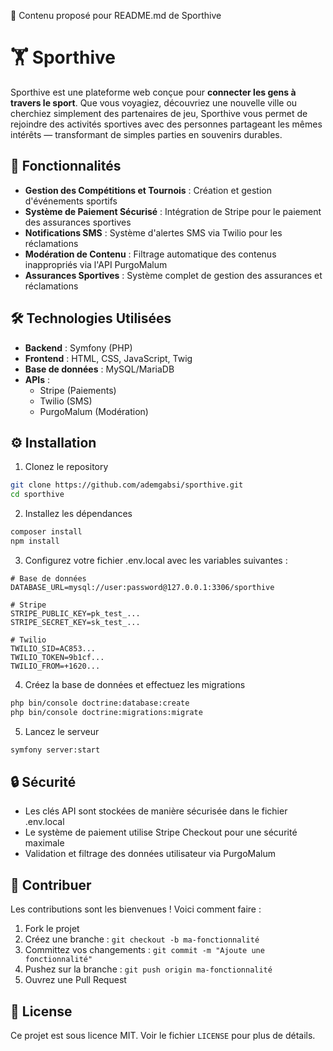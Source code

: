 📄 Contenu proposé pour README.md de Sporthive

# 🏋️ Sporthive

Sporthive est une plateforme web conçue pour **connecter les gens à travers le sport**. Que vous voyagiez, découvriez une nouvelle ville ou cherchiez simplement des partenaires de jeu, Sporthive vous permet de rejoindre des activités sportives avec des personnes partageant les mêmes intérêts — transformant de simples parties en souvenirs durables.

## 🚀 Fonctionnalités

- **Gestion des Compétitions et Tournois** : Création et gestion d'événements sportifs
- **Système de Paiement Sécurisé** : Intégration de Stripe pour le paiement des assurances sportives
- **Notifications SMS** : Système d'alertes SMS via Twilio pour les réclamations
- **Modération de Contenu** : Filtrage automatique des contenus inappropriés via l'API PurgoMalum
- **Assurances Sportives** : Système complet de gestion des assurances et réclamations

## 🛠️ Technologies Utilisées

- **Backend** : Symfony (PHP)
- **Frontend** : HTML, CSS, JavaScript, Twig
- **Base de données** : MySQL/MariaDB
- **APIs** :
  - Stripe (Paiements)
  - Twilio (SMS)
  - PurgoMalum (Modération)

## ⚙️ Installation

1. Clonez le repository
```bash
git clone https://github.com/ademgabsi/sporthive.git
cd sporthive
```

2. Installez les dépendances
```bash
composer install
npm install
```

3. Configurez votre fichier .env.local avec les variables suivantes :
```env
# Base de données
DATABASE_URL=mysql://user:password@127.0.0.1:3306/sporthive

# Stripe
STRIPE_PUBLIC_KEY=pk_test_...
STRIPE_SECRET_KEY=sk_test_...

# Twilio
TWILIO_SID=AC853...
TWILIO_TOKEN=9b1cf...
TWILIO_FROM=+1620...
```

4. Créez la base de données et effectuez les migrations
```bash
php bin/console doctrine:database:create
php bin/console doctrine:migrations:migrate
```

5. Lancez le serveur
```bash
symfony server:start
```

## 🔒 Sécurité

- Les clés API sont stockées de manière sécurisée dans le fichier .env.local
- Le système de paiement utilise Stripe Checkout pour une sécurité maximale
- Validation et filtrage des données utilisateur via PurgoMalum

## 🤝 Contribuer

Les contributions sont les bienvenues ! Voici comment faire :

1. Fork le projet
2. Créez une branche : `git checkout -b ma-fonctionnalité`
3. Committez vos changements : `git commit -m "Ajoute une fonctionnalité"`
4. Pushez sur la branche : `git push origin ma-fonctionnalité`
5. Ouvrez une Pull Request

## 📝 License

Ce projet est sous licence MIT. Voir le fichier `LICENSE` pour plus de détails.